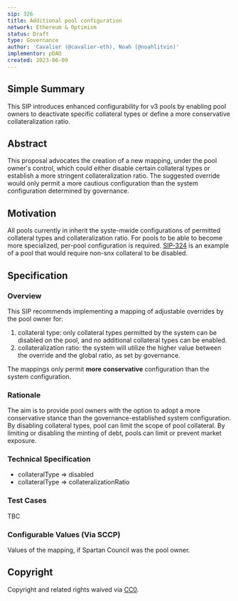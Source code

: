 ```yaml
---
sip: 326
title: Additional pool configuration 
network: Ethereum & Optimism
status: Draft
type: Governance
author: 'Cavalier (@cavalier-eth), Noah (@noahlitvin)'
implementor: pDAO
created: 2023-06-09
---
```


<!--You can leave these HTML comments in your merged SIP and delete the visible duplicate text guides, they will not appear and may be helpful to refer to if you edit it again. This is the suggested template for new SIPs. Note that an SIP number will be assigned by an editor. When opening a pull request to submit your SIP, please use an abbreviated title in the filename, `sip-draft_title_abbrev.md`. The title should be 44 characters or less.-->

## Simple Summary

<!--"If you can't explain it simply, you don't understand it well enough." Simply describe the outcome the proposed changes intends to achieve. This should be non-technical and accessible to a casual community member.-->

This SIP introduces enhanced configurability for v3 pools by enabling pool owners to deactivate specific collateral types or define a more conservative collateralization ratio.

## Abstract

<!--A short (~200 word) description of the proposed change, the abstract should clearly describe the proposed change. This is what *will* be done if the SIP is implemented, not *why* it should be done or *how* it will be done. If the SIP proposes deploying a new contract, write, "we propose to deploy a new contract that will do x".-->

This proposal advocates the creation of a new mapping, under the pool owner's control, which could either disable certain collateral types or establish a more stringent collateralization ratio. The suggested override would only permit a more cautious configuration than the system configuration determined by governance.

## Motivation

<!--This is the problem statement. This is the *why* of the SIP. It should clearly explain *why* the current state of the protocol is inadequate.  It is critical that you explain *why* the change is needed, if the SIP proposes changing how something is calculated, you must address *why* the current calculation is inaccurate or wrong. This is not the place to describe how the SIP will address the issue!-->

All pools currently in inherit the syste-mwide configurations of permitted collateral types and collateralization ratio. For pools to be able to become more specialized, per-pool configuration is required. [SIP-324](https://sips.synthetix.io/sips/sip-324/) is an example of a pool that would require non-snx collateral to be disabled.

## Specification

<!--The specification should describe the syntax and semantics of any new feature, there are five sections
1. Overview
2. Rationale
3. Technical Specification
4. Test Cases
5. Configurable Values
-->

### Overview

<!--This is a high level overview of *how* the SIP will solve the problem. The overview should clearly describe how the new feature will be implemented.-->

This SIP recommends implementing a mapping of adjustable overrides by the pool owner for: 
1. collateral type: only collateral types permitted by the system can be disabled on the pool, and no additional collateral types can be enabled.
2. collateralization ratio: the system will utilize the higher value between the override and the global ratio, as set by governance.

The mappings only permit **more** **conservative** configuration than the system configuration.

### Rationale

<!--This is where you explain the reasoning behind how you propose to solve the problem. Why did you propose to implement the change in this way, what were the considerations and trade-offs. The rationale fleshes out what motivated the design and why particular design decisions were made. It should describe alternate designs that were considered and related work. The rationale may also provide evidence of consensus within the community, and should discuss important objections or concerns raised during discussion.-->

The aim is to provide pool owners with the option to adopt a more conservative stance than the governance-established system configuration. By disabling collateral types, pool can limit the scope of pool collateral. By limiting or disabling the minting of debt, pools can limit or prevent market exposure.

### Technical Specification

<!--The technical specification should outline the public API of the changes proposed. That is, changes to any of the interfaces Synthetix currently exposes or the creations of new ones.-->

- collateralType => disabled
- collateralType => collateralizationRatio

### Test Cases

<!--Test cases for an implementation are mandatory for SIPs but can be included with the implementation..-->

TBC

### Configurable Values (Via SCCP)

<!--Please list all values configurable via SCCP under this implementation.-->

Values of the mapping, if Spartan Council was the pool owner.

## Copyright

Copyright and related rights waived via [CC0](https://creativecommons.org/publicdomain/zero/1.0/).
